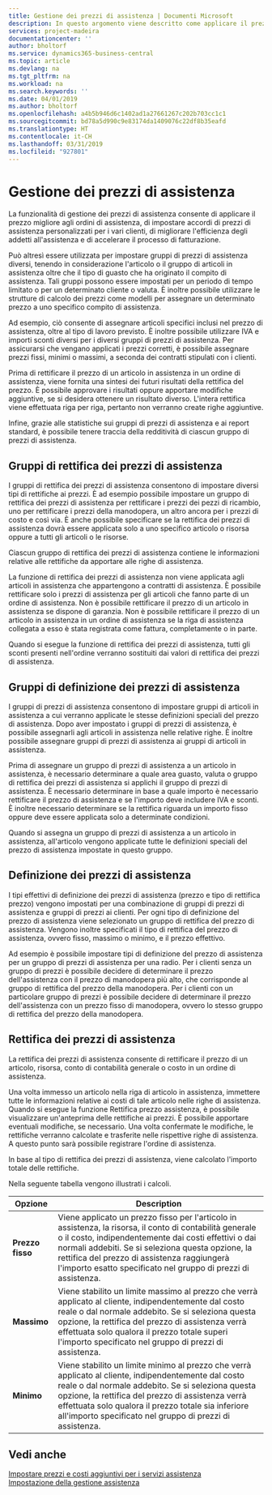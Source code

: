 ```yaml
---
title: Gestione dei prezzi di assistenza | Documenti Microsoft
description: In questo argomento viene descritto come applicare il prezzo migliore agli ordini di assistenza, di impostare accordi di prezzi di assistenza personalizzati per i vari clienti, di migliorare l'efficienza degli addetti all'assistenza e di accelerare il processo di fatturazione.
services: project-madeira
documentationcenter: ''
author: bholtorf
ms.service: dynamics365-business-central
ms.topic: article
ms.devlang: na
ms.tgt_pltfrm: na
ms.workload: na
ms.search.keywords: ''
ms.date: 04/01/2019
ms.author: bholtorf
ms.openlocfilehash: a4b5b946d6c1402ad1a27661267c202b703cc1c1
ms.sourcegitcommit: bd78a5d990c9e83174da1409076c22df8b35eafd
ms.translationtype: HT
ms.contentlocale: it-CH
ms.lasthandoff: 03/31/2019
ms.locfileid: "927801"
---
```

# <a name="service-price-management"></a>Gestione dei prezzi di assistenza
La funzionalità di gestione dei prezzi di assistenza consente di applicare il prezzo migliore agli ordini di assistenza, di impostare accordi di prezzi di assistenza personalizzati per i vari clienti, di migliorare l'efficienza degli addetti all'assistenza e di accelerare il processo di fatturazione.  
  
Può altresì essere utilizzata per impostare gruppi di prezzi di assistenza diversi, tenendo in considerazione l'articolo o il gruppo di articoli in assistenza oltre che il tipo di guasto che ha originato il compito di assistenza. Tali gruppi possono essere impostati per un periodo di tempo limitato o per un determinato cliente o valuta. È inoltre possibile utilizzare le strutture di calcolo dei prezzi come modelli per assegnare un determinato prezzo a uno specifico compito di assistenza.  
  
Ad esempio, ciò consente di assegnare articoli specifici inclusi nel prezzo di assistenza, oltre al tipo di lavoro previsto. È inoltre possibile utilizzare IVA e importi sconti diversi per i diversi gruppi di prezzi di assistenza. Per assicurarsi che vengano applicati i prezzi corretti, è possibile assegnare prezzi fissi, minimi o massimi, a seconda dei contratti stipulati con i clienti.  
  
Prima di rettificare il prezzo di un articolo in assistenza in un ordine di assistenza, viene fornita una sintesi dei futuri risultati della rettifica del prezzo. È possibile approvare i risultati oppure apportare modifiche aggiuntive, se si desidera ottenere un risultato diverso. L'intera rettifica viene effettuata riga per riga, pertanto non verranno create righe aggiuntive.  
  
Infine, grazie alle statistiche sui gruppi di prezzi di assistenza e ai report standard, è possibile tenere traccia della redditività di ciascun gruppo di prezzi di assistenza.  
  
## <a name="service-price-adjustment-groups"></a>Gruppi di rettifica dei prezzi di assistenza  
I gruppi di rettifica dei prezzi di assistenza consentono di impostare diversi tipi di rettifiche ai prezzi. È ad esempio possibile impostare un gruppo di rettifica dei prezzi di assistenza per rettificare i prezzi dei pezzi di ricambio, uno per rettificare i prezzi della manodopera, un altro ancora per i prezzi di costo e così via. È anche possibile specificare se la rettifica dei prezzi di assistenza dovrà essere applicata solo a uno specifico articolo o risorsa oppure a tutti gli articoli o le risorse.  
  
Ciascun gruppo di rettifica dei prezzi di assistenza contiene le informazioni relative alle rettifiche da apportare alle righe di assistenza.  
  
La funzione di rettifica dei prezzi di assistenza non viene applicata agli articoli in assistenza che appartengono a contratti di assistenza. È possibile rettificare solo i prezzi di assistenza per gli articoli che fanno parte di un ordine di assistenza. Non è possibile rettificare il prezzo di un articolo in assistenza se dispone di garanzia. Non è possibile rettificare il prezzo di un articolo in assistenza in un ordine di assistenza se la riga di assistenza collegata a esso è stata registrata come fattura, completamente o in parte.  
  
Quando si esegue la funzione di rettifica dei prezzi di assistenza, tutti gli sconti presenti nell'ordine verranno sostituiti dai valori di rettifica dei prezzi di assistenza.  
  
## <a name="service-price-groups"></a>Gruppi di definizione dei prezzi di assistenza  
I gruppi di prezzi di assistenza consentono di impostare gruppi di articoli in assistenza a cui verranno applicate le stesse definizioni speciali del prezzo di assistenza. Dopo aver impostato i gruppi di prezzi di assistenza, è possibile assegnarli agli articoli in assistenza nelle relative righe. È inoltre possibile assegnare gruppi di prezzi di assistenza ai gruppi di articoli in assistenza.  
  
Prima di assegnare un gruppo di prezzi di assistenza a un articolo in assistenza, è necessario determinare a quale area guasto, valuta o gruppo di rettifica dei prezzi di assistenza si applichi il gruppo di prezzi di assistenza. È necessario determinare in base a quale importo è necessario rettificare il prezzo di assistenza e se l'importo deve includere IVA e sconti. È inoltre necessario determinare se la rettifica riguarda un importo fisso oppure deve essere applicata solo a determinate condizioni.  
  
Quando si assegna un gruppo di prezzi di assistenza a un articolo in assistenza, all'articolo vengono applicate tutte le definizioni speciali del prezzo di assistenza impostate in questo gruppo.  
  
## <a name="service-pricing"></a>Definizione dei prezzi di assistenza  
I tipi effettivi di definizione dei prezzi di assistenza (prezzo e tipo di rettifica prezzo) vengono impostati per una combinazione di gruppi di prezzi di assistenza e gruppi di prezzi ai clienti. Per ogni tipo di definizione del prezzo di assistenza viene selezionato un gruppo di rettifica del prezzo di assistenza. Vengono inoltre specificati il tipo di rettifica del prezzo di assistenza, ovvero fisso, massimo o minimo, e il prezzo effettivo.  
  
Ad esempio è possibile impostare tipi di definizione del prezzo di assistenza per un gruppo di prezzi di assistenza per una radio. Per i clienti senza un gruppo di prezzi è possibile decidere di determinare il prezzo dell'assistenza con il prezzo di manodopera più alto, che corrisponde al gruppo di rettifica del prezzo della manodopera. Per i clienti con un particolare gruppo di prezzi è possibile decidere di determinare il prezzo dell'assistenza con un prezzo fisso di manodopera, ovvero lo stesso gruppo di rettifica del prezzo della manodopera.  
  
## <a name="service-price-adjustment"></a>Rettifica dei prezzi di assistenza  
La rettifica dei prezzi di assistenza consente di rettificare il prezzo di un articolo, risorsa, conto di contabilità generale o costo in un ordine di assistenza.  
  
Una volta immesso un articolo nella riga di articolo in assistenza, immettere tutte le informazioni relative ai costi di tale articolo nelle righe di assistenza. Quando si esegue la funzione Rettifica prezzo assistenza, è possibile visualizzare un'anteprima delle rettifiche ai prezzi. È possibile apportare eventuali modifiche, se necessario. Una volta confermate le modifiche, le rettifiche verranno calcolate e trasferite nelle rispettive righe di assistenza. A questo punto sarà possibile registrare l'ordine di assistenza.  
  
In base al tipo di rettifica dei prezzi di assistenza, viene calcolato l'importo totale delle rettifiche.  
  
Nella seguente tabella vengono illustrati i calcoli.  
  
|Opzione | Description |  
|----------------------------------|---------------------------------------|  
|**Prezzo fisso**|Viene applicato un prezzo fisso per l'articolo in assistenza, la risorsa, il conto di contabilità generale o il costo, indipendentemente dai costi effettivi o dai normali addebiti. Se si seleziona questa opzione, la rettifica del prezzo di assistenza raggiungerà l'importo esatto specificato nel gruppo di prezzi di assistenza.|  
|**Massimo**|Viene stabilito un limite massimo al prezzo che verrà applicato al cliente, indipendentemente dal costo reale o dal normale addebito. Se si seleziona questa opzione, la rettifica del prezzo di assistenza verrà effettuata solo qualora il prezzo totale superi l'importo specificato nel gruppo di prezzi di assistenza.|  
|**Minimo**|Viene stabilito un limite minimo al prezzo che verrà applicato al cliente, indipendentemente dal costo reale o dal normale addebito. Se si seleziona questa opzione, la rettifica del prezzo di assistenza verrà effettuata solo qualora il prezzo totale sia inferiore all'importo specificato nel gruppo di prezzi di assistenza.|  
  
## <a name="see-also"></a>Vedi anche  
[Impostare prezzi e costi aggiuntivi per i servizi assistenza](service-how-setup-service-costs-pricing.md)  
[Impostazione della gestione assistenza](service-setup-service.md)  
